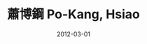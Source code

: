 ---
chinese_name: 蕭博鋼
english_name: Po-Kang, Hsiao
title: "蕭博鋼 Po-Kang, Hsiao"
id: pokanghsiao
collection: members
position: Alumni
type: alumni
department: "University of Wisconsin-Madison"
image_path: https://source.unsplash.com/collection/139386/600x600?a=.png
photo: pokanghsiao.jpg
blurb: 123
venue: "University of Wisconsin-Madison"
date: 2012-03-01
location: "Madison, WI, 美國"
---